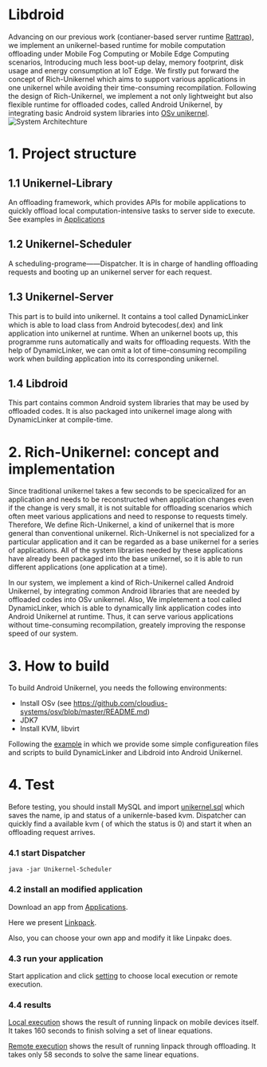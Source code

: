 # Libdroid
Advancing on our previous work (contianer-based server runtime [Rattrap](https://github.com/CGCL-codes/Rattrap)), we implement an unikernel-based runtime for mobile computation offloading under Mobile Fog Computing or Mobile Edge Computing scenarios, Introducing much less boot-up delay, memory footprint, disk usage and energy consumption at IoT Edge. We firstly put forward the concept of Rich-Unikernel which aims to support various applications in one unikernel while avoiding their time-consuming recompilation. Following the design of Rich-Unikernel, we implement a not only lightweight but also flexible runtime for offloaded codes, called Android Unikernel, by integrating basic Android system libraries into [OSv unikernel](http://osv.io/).
![System Architechture](https://github.com/CGCL-codes/Libdroid/blob/master/figures/arch.png)

# 1. Project structure

1.1 Unikernel-Library
-------
  An offloading framework, which provides APIs for mobile applications to quickly offload local computation-intensive tasks to server side to execute. See examples in [Applications](https://github.com/CGCL-codes/Libdroid/tree/master/Applications)
  
1.2 Unikernel-Scheduler
-------
  A scheduling-programe——Dispatcher. It is in charge of handling offloading requests and booting up an unikernel server for each request.
  
1.3 Unikernel-Server
-------
  This part is to build into unikernel. It contains a tool called DynamicLinker which is able to load class from Android bytecodes(.dex) and link application into unikernel at runtime. When an unikernel boots up, this programme runs automatically and waits for offloading requests. With the help of DynamicLinker, we can omit a lot of time-consuming recompiling work when building application into its corresponding unikernel.
  
1.4 Libdroid
-------
  This part contains common Android system libraries that may be used by offloaded codes. It is also packaged into unikernel image along with DynamicLinker at compile-time.

# 2. Rich-Unikernel: concept and implementation
  Since traditional unikernel takes a few seconds to be specicalized for an application and needs to be reconstructed when application changes even if the change is very small, it is not suitable for offloading scenarios which often meet various applications and need to response to requests timely. Therefore, We define Rich-Unikernel, a kind of unikernel that is more general than conventional unikernel. Rich-Unikernel is not specialized for a particular application and it can be regarded as a base unikernel for a series of applications. All of the system libraries needed by these applications have already been packaged into the base unikernel, so it is able to run different applications (one application at a time).
  
  In our system, we implement a kind of Rich-Unikernel called Android Unikernel, by integrating common Android libraries that are needed by offloaded codes into OSv unikernel. Also, We impletement a tool called DynamicLinker, which is able to dynamically link application codes into Android Unikernel at runtime. Thus, it can serve various applications without time-consuming recompilation, greately improving the response speed of our system.
  
# 3. How to build
  To build Android Unikernel, you needs the following environments:
  - Install OSv (see https://github.com/cloudius-systems/osv/blob/master/README.md)
  - JDK7
  - Install KVM, libvirt
  
  Following the [example](https://github.com/CGCL-codes/Libdroid/blob/master/example/) in which we provide some simple configureation files and scripts to build DynamicLinker and Libdroid into Android Unikernel. 
  
# 4. Test
  Before testing, you should install MySQL and import [unikernel.sql](https://github.com/CGCL-codes/Libdroid/edit/master/unikernel.sql) which saves the name, ip and status of a unikernle-based kvm. Dispatcher can quickly find a available kvm ( of which the status is 0) and start it when an offloading request arrives.
  
### 4.1 start Dispatcher
```
java -jar Unikernel-Scheduler
```

### 4.2 install an modified application
Download an app from [Applications](https://github.com/CGCL-codes/Libdroid/tree/master/Applications).

Here we present [Linkpack](https://github.com/CGCL-codes/Libdroid/tree/master/Applications/Linpack). 

Also, you can choose your own app and modify it like Linpakc does.

### 4.3 run your application
Start application and click [setting](https://github.com/CGCL-codes/Libdroid/blob/master/figures/setting.png) to choose local execution or remote execution.

### 4.4 results
[Local execution](https://github.com/CGCL-codes/Libdroid/blob/master/figures/local.png=144x256) shows the result of running linpack on mobile devices itself. It takes 160 seconds to finish solving a set of linear equations.

[Remote execution](https://github.com/CGCL-codes/Libdroid/blob/master/figures/remote.png=144x256) shows the result of running linpack through offloading. It takes only 58 seconds to solve the same linear equations.
